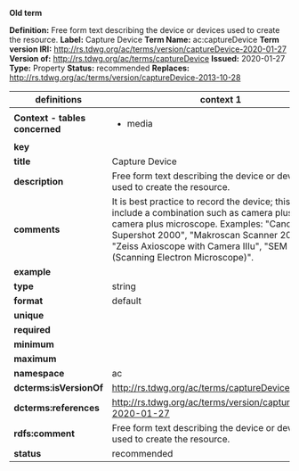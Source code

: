 **Old term**

**Definition:** Free form text describing the device or devices used to create the resource.
**Label:** Capture Device
**Term Name:** ac:captureDevice
**Term version IRI:** http://rs.tdwg.org/ac/terms/version/captureDevice-2020-01-27
**Version of:** http://rs.tdwg.org/ac/terms/captureDevice
**Issued:** 2020-01-27
**Type:** Property
**Status:** recommended
**Replaces:** http://rs.tdwg.org/ac/terms/version/captureDevice-2013-10-28


| definitions | context 1 |
|-|-|
| **Context - tables concerned** | <ul><li>media</li></ul> |
| **key** |  |
| **title** | Capture Device |
| **description** | Free form text describing the device or devices used to create the resource. |
| **comments** | It is best practice to record the device; this may include a combination such as camera plus lens, or camera plus microscope. Examples: "Canon Supershot 2000", "Makroscan Scanner 2000", "Zeiss Axioscope with Camera IIIu", "SEM (Scanning Electron Microscope)". |
| **example** |  |
| **type** | string |
| **format** | default |
| **unique** |  |
| **required** |  |
| **minimum** |  |
| **maximum** |  |
| **namespace** | ac |
| **dcterms:isVersionOf** | http://rs.tdwg.org/ac/terms/captureDevice |
| **dcterms:references** | http://rs.tdwg.org/ac/terms/version/captureDevice-2020-01-27 |
| **rdfs:comment** | Free form text describing the device or devices used to create the resource. |
| **status** | recommended |
